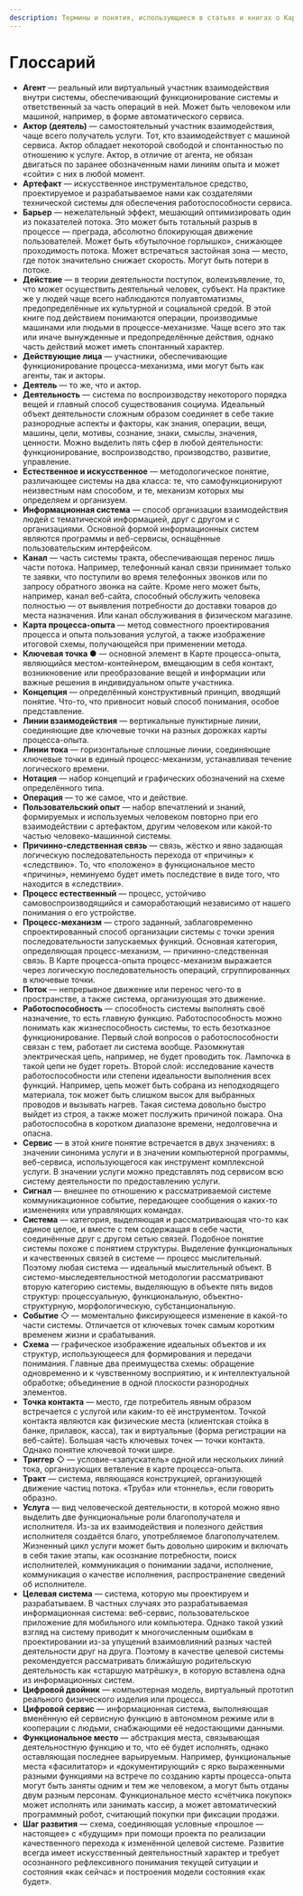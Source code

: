```yaml
---
description: Термины и понятия, использующиеся в статьях и книгах о Карте процесса-опыта
---
```


# Глоссарий

* **Агент** — реальный или виртуальный участник взаимодействия внутри системы, обеспечивающий функционирование системы и ответственный за часть операций в ней. Может быть человеком или машиной, например, в форме автоматического сервиса.
* **Актор (деятель)** — самостоятельный участник взаимодействия, чаще всего получатель услуги. Тот, кто взаимодействует с машиной сервиса. Актор обладает некоторой свободой и спонтанностью по отношению к услуге. Актор, в отличие от агента, не обязан двигаться по заранее обозначенным нами линиям опыта и может «сойти» с них в любой момент.
* **Артефакт** — искусственное инструментальное средство, проектируемое и разрабатываемое нами как создателями технической системы для обеспечения работоспособности сервиса.
* **Барьер** — нежелательный эффект, мешающий оптимизировать один из показателей потока. Это может быть тотальный разрыв в процессе — преграда, абсолютно блокирующая движение пользователей. Может быть «бутылочное горлышко», снижающее проходимость потока. Может встречаться застойная зона — место, где поток значительно снижает скорость. Могут быть потери в потоке.
* **Действие** — в теории деятельности поступок, волеизъявление, то, что может осуществить деятельный человек, субъект. На практике же у людей чаще всего наблюдаются полуавтоматизмы, предопределённые их культурной и социальной средой. В этой книге под действием понимаются операции, производимые машинами или людьми в процессе-механизме. Чаще всего это так или иначе вынужденные и предопределённые действия, однако часть действий может иметь спонтанный характер.
* **Действующие лица** — участники, обеспечивающие функционирование процесса-механизма, ими могут быть как агенты, так и акторы.
* **Деятель** — то же, что и актор.
* **Деятельность** — система по воспроизводству некоторого порядка вещей и главный способ существования социума. Идеальный объект деятельности сложным образом соединяет в себе такие разнородные аспекты и факторы, как знания, операции, вещи, машины, цели, мотивы, сознание, знаки, смыслы, значения, ценности. Можно выделить пять сфер в любой деятельности: функционирование, воспроизводство, производство, развитие, управление.
* **Естественное и искусственное** — методологическое понятие, различающее системы на два класса: те, что самофункционируют неизвестным нам способом, и те, механизм которых мы определяем и организуем.
* **Информационная система** — способ организации взаимодействия людей с тематической информацией, друг с другом и с организациями. Основной формой информационных систем являются программы и веб-сервисы, оснащённые пользовательским интерфейсом.
* **Канал** — часть системы тракта, обеспечивающая перенос лишь части потока. Например, телефонный канал связи принимает только те заявки, что поступили во время телефонных звонков или по запросу обратного звонка на сайте. Кроме него может быть, например, канал веб-сайта, способный обслужить человека полностью — от выявления потребности до доставки товаров до места назначения. Или канал обслуживания в физическом магазине.
* **Карта процесса-опыта** — метод совместного проектирования процесса и опыта пользования услугой, а также изображение итоговой схемы, получающейся при применении метода.
* **Ключевая точка ●** — основной элемент в Карте процесса-опыта, являющийся местом-контейнером, вмещающим в себя контакт, возникновение или преобразование вещей и информации или важные решения в индивидуальном опыте участника.
* **Концепция** — определённый конструктивный принцип, вводящий понятие. Что-то, что привносит новый способ понимания, особое представление.
* **Линии взаимодействия** — вертикальные пунктирные линии, соединяющие две ключевые точки на разных дорожках карты процесса-опыта.
* **Линии тока** — горизонтальные сплошные линии, соединяющие ключевые точки в единый процесс-механизм, устанавливая течение логического времени.
* **Нотация** — набор концепций и графических обозначений на схеме определённого типа.
* **Операция** — то же самое, что и действие.
* **Пользовательский опыт** — набор впечатлений и знаний, формируемых и используемых человеком повторно при его взаимодействии с артефактом, другим человеком или какой-то частью человеко-машинной системы.
* **Причинно-следственная связь** — связь, жёстко и явно задающая логическую последовательность перехода от «причины» к «следствию». То, что «положено» в функциональное место «причины», неминуемо будет иметь последствие в виде того, что находится в «следствии».
* **Процесс естественный** — процесс, устойчиво самовоспроизводящийся и самоработающий независимо от нашего понимания о его устройстве.
* **Процесс-механизм** — строго заданный, заблаговременно спроектированный способ организации системы с точки зрения последовательности запускаемых функций. Основная категория, определяющая процесс-механизм, — причинно-следственная связь. В Карте процесса-опыта процесс-механизм выражается через логическую последовательность операций, сгруппированных в ключевые точки.
* **Поток** — непрерывное движение или перенос чего-то в пространстве, а также система, организующая это движение.
* **Работоспособность** — способность системы выполнять своё назначение, то есть главную функцию. Работоспособность можно понимать как жизнеспособность системы, то есть безотказное функционирование. Первый слой вопросов о работоспособности связан с тем, работает ли система вообще. Разомкнутая электрическая цепь, например, не будет проводить ток. Лампочка в такой цепи не будет гореть. Второй слой: исследование качеств работоспособности или степени идеальности выполнения всех функций. Например, цепь может быть собрана из неподходящего материала, ток может быть слишком высок для выбранных проводов и вызывать нагрев. Такая система довольно быстро выйдет из строя, а также может послужить причиной пожара. Она работоспособна в коротком диапазоне времени, недолговечна и опасна.
* **Сервис** — в этой книге понятие встречается в двух значениях: в значении синонима услуги и в значении компьютерной программы, веб-сервиса, использующегося как инструмент комплексной услуги. В значении услуги можно представлять под сервисом всю систему деятельности по предоставлению услуги.
* **Сигнал** — внешнее по отношению к рассматриваемой системе коммуникационное событие, передающее сообщения о каких-то изменениях или управляющих командах.
* **Система** — категория, выделяющая и рассматривающая что-то как единое целое, и вместе с тем содержащая в себе части, соединённые друг с другом сетью связей. Подобное понятие системы похоже с понятием структуры. Выделение функциональных и качественных связей в системе — процесс мыслительный. Поэтому любая система — идеальный мыслительный объект. В системо-мыследеятельностной методологии рассматривают вторую категорию системы, выделяющую в объекте пять видов структур: процессуальную, функциональную, объектно-структурную, морфологическую, субстанциональную.
* **Событие** ◇ — моментально фиксирующееся изменение в какой-то части системы. Отличается от ключевых точек самым коротким временем жизни и срабатывания.
* **Схема** — графическое изображение идеальных объектов и их структур, использующееся для формирования и передачи понимания. Главные два преимущества схемы: обращение одновременно и к чувственному восприятию, и к интеллектуальной обработке; объединение в одной плоскости разнородных элементов.
* **Точка контакта** — место, где потребитель явным образом встречается с услугой или каким-то её инструментом. Точкой контакта являются как физические места (клиентская стойка в банке, прилавок, касса), так и виртуальные (форма регистрации на веб-сайте). Большая часть ключевых точек — точки контакта. Однако понятие ключевой точки шире.
* **Триггер** ◇ — условие-«запускатель» одной или нескольких линий тока, организующих ветвление в карте процесса-опыта.
* **Тракт** — система, являющаяся конструкцией, организующей движение частиц потока. «Труба» или «тоннель», если говорить образно.
* **Услуга** — вид человеческой деятельности, в которой можно явно выделить две функциональные роли благополучателя и исполнителя. Из-за их взаимодействия и полезного действия исполнителя создаётся благо, употребляемое благополучателем. Жизненный цикл услуги может быть довольно широким и включать в себя такие этапы, как осознание потребности, поиск исполнителей, коммуникация о понимании задачи, исполнение, коммуникация о качестве исполнения, распространение сведений об исполнителе.
* **Целевая система** — система, которую мы проектируем и разрабатываем. В частных случаях это разрабатываемая информационная система: веб-сервис, пользовательское приложение для мобильного или компьютера. Однако такой узкий взгляд на систему приводит к многочисленным ошибкам в проектировании из-за упущений взаимовлияний разных частей деятельности друг на друга. Поэтому в качестве целевой системы рекомендуется рассматривать ближайшую родительскую деятельность как «старшую матрёшку», в которую вставлена одна из информационных систем.
* **Цифровой двойник** — компьютерная модель, виртуальный прототип реального физического изделия или процесса.
* **Цифровой сервис** — информационная система, выполняющая вменённую ей сервисную функцию в автономном режиме или в кооперации с людьми, снабжающими её недостающими данными.
* **Функциональное место** — абстракция места, связывающая деятельностную функцию и то, что её будет исполнять, однако оставляющая последнее варьируемым. Например, функциональные места «фасилитатор» и «документирующий» с ярко выраженными разными функциями на встрече по созданию карты процесса-опыта могут быть заняты одним и тем же человеком, а могут быть отданы двум разным персонам. Функциональное место «счётчика покупок» может исполнять или занимать кассир, а может автоматический программный робот, считающий покупки при фиксации продажи.
* **Шаг развития** — схема, соединяющая условные «прошлое — настоящее» с «будущим» при помощи проекта по реализации качественного перехода к изменённой целевой системе. Развитие всегда имеет искусственный деятельностный характер и требует осознанного рефлексивного понимания текущей ситуации и состояния «как сейчас» и построения модели состояния «как будет».
